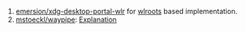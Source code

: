  1. [emersion/xdg-desktop-portal-wlr](https://github.com/emersion/xdg-desktop-portal-wlr) for [wlroots] based implementation.
 2. [mstoeckl/waypipe](https://gitlab.freedesktop.org/mstoeckl/waypipe/): [Explanation](https://mstoeckl.com/notes/gsoc/blog.html)

[wlroots]: https://github.com/swaywm/wlroots
